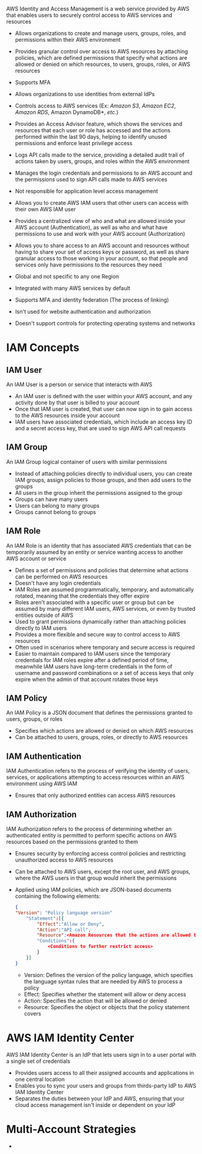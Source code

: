 AWS Identity and Access Management is a web service provided by AWS that enables users to securely control access to AWS services and resources

* Allows organizations to create and manage users, groups, roles, and permissions within their AWS environment
* Provides granular control over access to AWS resources by attaching policies, which are defined permissions that specify what actions are allowed or denied on which resources, to users, groups, roles, or AWS resources
* Supports MFA
* Allows organizations to use identities from external IdPs
* Controls access to AWS services (Ex: *Amazon S3*, *Amazon EC2*, *Amazon RDS*, Amazon DynamoDB*, *etc.*)
* Provides an Access Advisor feature, which shows the services and resources that each user or role has accessed and the actions performed within the last 90 days, helping to identify unused permissions and enforce least privilege access
* Logs API calls made to the service, providing a detailed audit trail of actions taken by users, groups, and roles within the AWS environment

* Manages the login credentials and permissions to an AWS account and the permissions used to sign API calls made to AWS services
* Not responsible for application level access management
* Allows you to create AWS IAM users that other users can access with their own AWS IAM user
* Provides a centralized view of who and what are allowed inside your AWS account (Authentication), as well as who and what have permissions to use and work with your AWS account (Authorization)
* Allows you to share access to an AWS account and resources without having to share your set of access keys or password, as well as share granular access to those working in your account, so that people and services only have permissions to the resources they need
* Global and not specific to any one Region
* Integrated with many AWS services by default
* Supports MFA and identity federation (The process of linking)
* Isn't used for website authentication and authorization
* Doesn't support controls for protecting operating systems and networks

# IAM Concepts

## IAM User

An IAM User is a person or service that interacts with AWS

* An IAM user is defined with the user within your AWS account, and any activity done by that user is billed to your account
* Once that IAM user is created, that user can now sign in to gain access to the AWS resources inside your account
* IAM users have associated credentials, which include an access key ID and a secret access key, that are used to sign AWS API call requests
## IAM Group

An IAM Group logical container of users with similar permissions

* Instead of attaching policies directly to individual users, you can create IAM groups, assign policies to those groups, and then add users to the groups
* All users in the group inherit the permissions assigned to the group
* Groups can have many users
* Users can belong to many groups
* Groups cannot belong to groups

## IAM Role

An IAM Role is an identity that has associated AWS credentials that can be temporarily assumed by an entity or service wanting access to another AWS account or service

* Defines a set of permissions and policies that determine what actions can be performed on AWS resources
* Doesn't have any login credentials
* IAM Roles are assumed programmatically, temporary, and automatically rotated, meaning that the credentials they offer expire
* Roles aren't associated with a specific user or group but can be assumed by many different IAM users, AWS services, or even by trusted entities outside of AWS 
* Used to grant permissions dynamically rather than attaching policies directly to IAM users
* Provides a more flexible and secure way to control access to AWS resources
* Often used in scenarios where temporary and secure access is required 
* Easier to maintain compared to IAM users since the temporary credentials for IAM roles expire after a defined period of time, meanwhile IAM users have long-term credentials in the form of username and password combinations or a set of access keys that only expire when the admin of that account rotates those keys

## IAM Policy

An IAM Policy is a JSON document that defines the permissions granted to users, groups, or roles

* Specifies which actions are allowed or denied on which AWS resources
* Can be attached to users, groups, roles, or directly to AWS resources

## IAM Authentication

IAM Authentication refers to the process of verifying the identity of users, services, or applications attempting to access resources within an AWS environment using AWS IAM

* Ensures that only authorized entities can access AWS resources

## IAM Authorization

IAM Authorization refers to the process of determining whether an authenticated entity is permitted to perform specific actions on AWS resources based on the permissions granted to them

* Ensures security by enforcing access control policies and restricting unauthorized access to AWS resources
* Can be attached to AWS users, except the root user, and AWS groups, where the AWS users in that group would inherit the permissions
* Applied using IAM policies, which are JSON-based documents containing the following elements:

	```JSON
	{
	"Version": "Policy language version"
		"Statement":[{
			"Effect":"Allow or Deny",
			"Action":"API call",
			"Resource":<Amazon Resources that the actions are allowed to be performed against>
			"Conditions":{
				<Conditions to further restrict access>
			} 
		}]
	}
	```
	* Version: Defines the version of the policy language, which specifies the language syntax rules that are needed by AWS to process a policy
	* Effect: Specifies whether the statement will allow or deny access
	* Action: Specifies the action that will be allowed or denied
	* Resource: Specifies the object or objects that the policy statement covers

# AWS IAM Identity Center

AWS IAM Identity Center is an IdP that lets users sign in to a user portal with a single set of credentials

* Provides users access to all their assigned accounts and applications in one central location
* Enables you to sync your users and groups from thirds-party IdP to AWS IAM Identity Center
* Separates the duties between your IdP and AWS, ensuring that your cloud access management isn't inside or dependent on your IdP

# Multi-Account Strategies

* 
